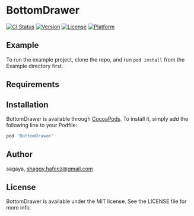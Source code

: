 # BottomDrawer

[![CI Status](https://img.shields.io/travis/sagaya/BottomDrawer.svg?style=flat)](https://travis-ci.org/sagaya/BottomDrawer)
[![Version](https://img.shields.io/cocoapods/v/BottomDrawer.svg?style=flat)](https://cocoapods.org/pods/BottomDrawer)
[![License](https://img.shields.io/cocoapods/l/BottomDrawer.svg?style=flat)](https://cocoapods.org/pods/BottomDrawer)
[![Platform](https://img.shields.io/cocoapods/p/BottomDrawer.svg?style=flat)](https://cocoapods.org/pods/BottomDrawer)

## Example

To run the example project, clone the repo, and run `pod install` from the Example directory first.

## Requirements

## Installation

BottomDrawer is available through [CocoaPods](https://cocoapods.org). To install
it, simply add the following line to your Podfile:

```ruby
pod 'BottomDrawer'
```

## Author

sagaya, shaggy.hafeez@gmail.com

## License

BottomDrawer is available under the MIT license. See the LICENSE file for more info.
